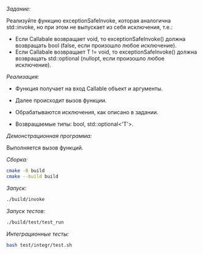 *Задание:*

Реализуйте функцию exceptionSafeInvoke, которая аналогична std::invoke, но при этом не выпускает из себя исключения,
т.е.:

- Если Callabale возвращает void, то exceptionSafeInvoke() должна возвращать bool (false, если произошло любое
  исключение).
- Если Callabale возвращает T != void, то exceptionSafeInvoke() должна возвращать std::optional<T> (nullopt, если
  произошло любое исключение).

*Реализация:*

- Функция получает на вход Callable объект и аргументы.

- Далее происходит вызов функции.

- Обрабатываются исключения, как описано в задании.

- Возвращаемые типы: bool, std::optional<'T'>.

*Демонстрационная программа:*

Выполняется вызов функций.

*Сборка:*

```bash
cmake -B build
cmake --build build
```

*Запуск:*

```bash
./build/invoke
```

*Запуск тестов:*

```bash
./build/test/test_run
```

*Интеграционные тесты:*

```bash
bash test/integr/test.sh
```
